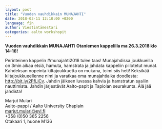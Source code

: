 ```yaml
---
layout: post
title: "Vuoden vauhdikkain MUNAJAHTI"
date: 2018-03-11 12:10:00 +0200
language: fin
author: Viestintämestari
categories: aalto workshopit
---
```

**Vuoden vauhdikkain MUNAJAHTI Otaniemen kappelilla ma 26.3.2018 klo 14-16!**

Perinteinen kappelin #munajahti2018 tulee taas! Munajahdissa joukkueilla on 3min aikaa etsiä, hamuta, hamstrata ja jahdata kappeliin piilotetut munat. Kahdeksan nopeinta kiltajoukkuetta on mukana, toimi siis heti! Keksikää kiltajoukkueellenne nimi ja varatkaa oma munajahtiaika doodlesta: <http://bit.ly/2FfLiCv>. Jahdin jälkeen luvassa kahvia ja hamstratun saaliin nauttimista. Jahdin järjestävät Aalto-papit ja Tapiolan seurakunta. Älä jää jahdista!
 

Marjut Mulari<br>
Aalto-pappi / Aalto University Chaplain<br>
marjut.mulari@evl.fi<br>
+358 (0)50 365 2256<br>
Otakaari 1, huone M136